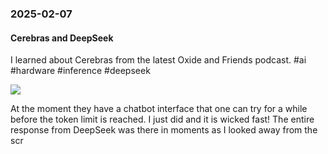 ### 2025-02-07
#### Cerebras and DeepSeek
I learned about Cerebras from the latest Oxide and Friends podcast. #ai #hardware #inference #deepseek

![](https://www.youtube.com/watch?v=NfR3CUkfOVo)


At the moment they have a chatbot interface that one can try for a while before the token limit is reached. I just did and it is wicked fast! The entire response from DeepSeek was there in moments as I looked away from the scr